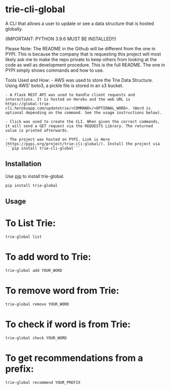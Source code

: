 # trie-cli-global

A CLI that allows a user to update or see a data structure that is hosted globally.

(IMPORTANT: PYTHON 3.9.6 MUST BE INSTALLED!!)

Please Note: 
    The README in the Github will be different from the one in PYPI. This is because the company that is requesting this project will most likely ask me to make the repo       private to keep others from looking at the code as well as development procedure. This is the full README. The one in PYPI simply shows commands and how to use. 
    
Tools Used and How: 
    - AWS was used to store the Trie Data Structure. Using AWS' boto3, a pickle file is stored in an s3 bucket. 
    
    - A Flask REST API was used to handle client requests and interactions. It is hosted on Heroku and the web URL is https://global-trie-     cli.herokuapp.com/updatetrie/<COMMAND>/<OPTIONAL_WORD>. (Word is optional depending on the command. See the usage instructions below). 
    
    - Click was used to create the CLI. When given the correct commands, it will send a GET request via the REQUESTS Library. The returned value is printed afterwards. 
    
    - The project was hosted on PYPI. Link is Here (https://pypi.org/project/trie-cli-global/). Install the project via ```pip install trie-cli-global```. 
    
## Installation

Use [pip](https://pip.pypa.io/en/stable/) to install trie-global.

```bash
pip install trie-global
```

## Usage

# To List Trie:
```
trie-global list
```

# To add word to Trie:
```
trie-global add YOUR_WORD
```

# To remove word from Trie:
```
trie-global remove YOUR_WORD
```

# To check if word is from Trie:
```
trie-global check YOUR_WORD
```

# To get recommendations from a prefix:

```
trie-global recommend YOUR_PREFIX
```
